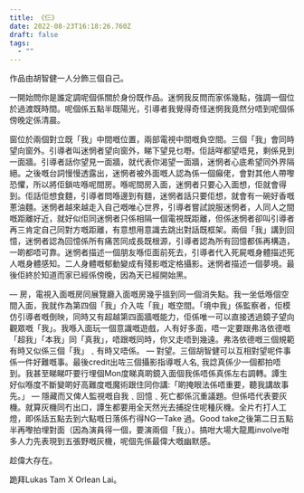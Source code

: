 ```yaml
---
title: 《仨》
date: 2022-08-23T16:18:26.760Z
draft: false
tags:
  - ""
---
```

作品由胡智健一人分飾三個自己。

一開始問你是誰定調呢個係關於身份既作品。迷惘我反問而家係幾點，強調一個位於過渡既時間。呢個係五點半既陽光，引導者我覺得奇怪迷惘我竟然分唔到呢個係傍晚定係清晨。

窗位於兩個對立既「我」中間嘅位置，兩部電視中間嘅負空間。三個「我」會同時望向窗外。引導者叫迷惘者望向窗外，睇下望見乜嘢。佢話咩都望唔見，剩係見到一面牆。引導者話你望見一面牆，就代表你渴望一面牆，迷惘者心底希望同外界隔絕。之後嘅台詞慢慢透露出，迷惘者被外面嘅人認為係一個癲佬，會對其他人帶嚟恐懼，所以將佢鎖咗喺呢間房。喺呢間房入面，迷惘者只要心入面想，佢就會得到。佢話佢想食麵，引導者問喺邊到有麵，迷惘者話只要佢想，就會有一碗好香嘅蔥油麵。迷惘者越來越走入自己嘅唯心世界，引導者嘗試說服迷惘者，人同人之間嘅距離好近，就好似佢同迷惘者只係相隔一個電視既距離，但係迷惘者卻叫引導者再三肯定自己同對方嘅距離，有意想用意識去跳出對話既框架。兩個「我」講到回憶，迷惘者認為回憶係所有痛苦同成長既根源，引導者認為所有回憶都係再構造，一啲都唔可靠。迷惘者描述一個朋友喺佢面前死去，引導者代入死屍嘅身體描述死人嘅身體感知。二人身體嘅郁動變成有殘影嘅定格攝影。迷惘者描述一個夢境。最後佢終於知道而家已經係傍晚，因為天已經開始黑。

—
房，電視入面嘅房同展覽廳入面嘅房幾乎搵到同一個消失點。我一坐低喺個空間入面，我就作為第四個「我」介入咗「我」嘅空間。「境中我」係監察者，佢模仿引導者嘅倒映，同時又有超越第四面牆嘅能力，佢係唯一可以直接透過鏡子望向觀眾嘅「我」。我喺入面玩一個意識嘅遊戲，人有好多面，唔一定要跟弗洛依德嘅「超我」「本我」同「真我」，唔跟嘅同時，你又走唔到幾遠。弗洛依德嘅三個規範有時又似係三個「我」﹑有時又唔係。
—
對望。三個胡智健可以互相對望呢件事係一件好難嘅事。最後credit出咗三個攝影指導嘅人名, 我諗真係少一個都拍唔到。我甚至睇睇吓要行埋個Mon度睇真啲鏡入面個我係唔係真係左右調轉。譚生好似喺度不斷變啲好高難度嘅魔術跟住同你講:「啲掩眼法係唔重要，聽我講故事先。」
—
隱藏而又俾人監視嘅自我﹑回憶﹑死亡都係沉重議題。但係唔代表要灰機。就算灰機同冇出口，譚生都要用全天然光去捕捉住呢種灰機。全片冇打人工燈，即係話五點去到六點嘅日落係冇得NG一Take 過。Good take之後第二日五點半再嚟拍埋對面（因為演員得一個，要演兩個「我」）。搞咁大場大龍鳳involve咁多人力先表現到五張野嘅灰機，呢個先係最偉大嘅幽默感。

趁偉大存在。

跪拜Lukas Tam X Orlean Lai。